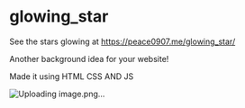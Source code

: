 # glowing_star

See the stars glowing at https://peace0907.me/glowing_star/


Another background idea for your website!

Made it using HTML CSS AND JS

![Uploading image.png…]()
